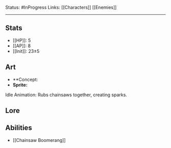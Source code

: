 Status: #InProgress
Links: [[Characters]] [[Enemies]]
___
## Stats
- [[HP]]: 5
- [[AP]]: 8
- [[Init]]: 23±5

## Art
- **Concept:
- **Sprite:**

Idle Animation: Rubs chainsaws together, creating sparks.
## Lore


## Abilities
- [[Chainsaw Boomerang]]
